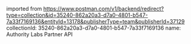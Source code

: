 imported from https://www.postman.com/v1/backend/redirect?type=collection&id=35240-862a20a3-d7a0-4801-b547-7a33f7169136&entityId=13178&publisherType=team&publisherId=37129
collectionId: 35240-862a20a3-d7a0-4801-b547-7a33f7169136
name: Authority Labs Partner API